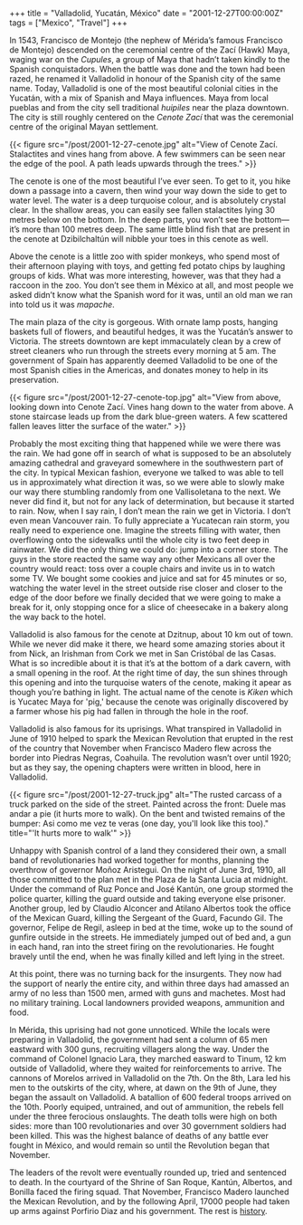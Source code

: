 +++
title = "Valladolid, Yucatán, México"
date = "2001-12-27T00:00:00Z"
tags = ["Mexico", "Travel"]
+++

In 1543, Francisco de Montejo (the nephew of Mérida’s famous Francisco de
Montejo) descended on the ceremonial centre of the Zací (Hawk) Maya, waging war
on the *Cupules*, a group of Maya that hadn’t taken kindly to the Spanish
conquistadors. When the battle was done and the town had been razed, he renamed
it Valladolid in honour of the Spanish city of the same name.<!--more--> Today,
Valladolid is one of the most beautiful colonial cities in the Yucatán, with a
mix of Spanish and Maya influences. Maya from local pueblas and from the city
sell traditional *huipiles* near the plaza downtown. The city is still roughly
centered on the *Cenote Zací* that was the ceremonial centre of the original
Mayan settlement.

{{< figure src="/post/2001-12-27-cenote.jpg" alt="View of Cenote Zací. Stalactites and vines hang from above. A few swimmers can be seen near the edge of the pool. A path leads upwards through the trees." >}}

The cenote is one of the most beautiful I’ve ever seen. To get to it, you hike
down a passage into a cavern, then wind your way down the side to get to water
level. The water is a deep turquoise colour, and is absolutely crystal clear.
In the shallow areas, you can easily see fallen stalactites lying 30 metres
below on the bottom. In the deep parts, you won’t see the bottom—it’s more than
100 metres deep. The same little blind fish that are present in the cenote at
Dzibilchaltún will nibble your toes in this cenote as well.

Above the cenote is a little zoo with spider monkeys, who spend most of their
afternoon playing with toys, and getting fed potato chips by laughing groups of
kids. What was more interesting, however, was that they had a raccoon in the
zoo. You don’t see them in México at all, and most people we asked didn’t know
what the Spanish word for it was, until an old man we ran into told us it was
*mapache*.

The main plaza of the city is gorgeous. With ornate lamp posts, hanging baskets
full of flowers, and beautiful hedges, it was the Yucatán’s answer to Victoria.
The streets downtown are kept immaculately clean by a crew of street cleaners
who run through the streets every morning at 5 am. The government of Spain has
apparently deemed Valladolid to be one of the most Spanish cities in the
Americas, and donates money to help in its preservation.

{{< figure src="/post/2001-12-27-cenote-top.jpg" alt="View from above, looking down into Cenote Zací. Vines hang down to the water from above. A stone staircase leads up from the dark blue-green waters. A few scattered fallen leaves litter the surface of the water." >}}

Probably the most exciting thing that happened while we were there was the
rain. We had gone off in search of what is supposed to be an absolutely amazing
cathedral and graveyard somewhere in the southwestern part of the city. In
typical Mexican fashion, everyone we talked to was able to tell us in
approximately what direction it was, so we were able to slowly make our way
there stumbling randomly from one Vallisoletana to the next. We never did find
it, but not for any lack of determination, but because it started to rain. Now,
when I say rain, I don’t mean the rain we get in Victoria. I don’t even mean
Vancouver rain. To fully appreciate a Yucatecan rain storm, you really need to
experience one. Imagine the streets filling with water, then overflowing onto
the sidewalks until the whole city is two feet deep in rainwater. We did the
only thing we could do: jump into a corner store. The guys in the store reacted
the same way any other Mexicans all over the country would react: toss over a
couple chairs and invite us in to watch some TV. We bought some cookies and
juice and sat for 45 minutes or so, watching the water level in the street
outside rise closer and closer to the edge of the door before we finally
decided that we were going to make a break for it, only stopping once for a
slice of cheesecake in a bakery along the way back to the hotel.

Valladolid is also famous for the cenote at Dzitnup, about 10 km out of town.
While we never did make it there, we heard some amazing stories about it from
Nick, an Irishman from Cork we met in San Cristóbal de las Casas. What is so
incredible about it is that it’s at the bottom of a dark cavern, with a small
opening in the roof. At the right time of day, the sun shines through this
opening and into the turquoise waters of the cenote, making it apear as though
you’re bathing in light. The actual name of the cenote is *Kiken* which is
Yucatec Maya for 'pig,' because the cenote was originally discovered by a farmer
whose his pig had fallen in through the hole in the roof.

Valladolid is also famous for its uprisings. What transpired in Valladolid in
June of 1910 helped to spark the Mexican Revolution that erupted in the rest of
the country that November when Francisco Madero flew across the border into
Piedras Negras, Coahuila. The revolution wasn’t over until 1920; but as they
say, the opening chapters were written in blood, here in Valladolid.

{{< figure src="/post/2001-12-27-truck.jpg" alt="The rusted carcass of a truck parked on the side of the street. Painted across the front: Duele mas andar a pie (it hurts more to walk). On the bent and twisted remains of the bumper: Asi como me vez te veras (one day, you'll look like this too)." title="'It hurts more to walk'" >}}

Unhappy with Spanish control of a land they considered their own, a small band
of revolutionaries had worked together for months, planning the overthrow of
governor Moñoz Aristegui. On the night of June 3rd, 1910, all those committed
to the plan met in the Plaza de la Santa Lucia at midnight. Under the command
of Ruz Ponce and José Kantún, one group stormed the police quarter, killing the
guard outside and taking everyone else prisoner. Another group, led by Claudio
Alconcer and Atilano Albertos took the office of the Mexican Guard, killing the
Sergeant of the Guard, Facundo Gil. The governor, Felipe de Regil, asleep in
bed at the time, woke up to the sound of gunfire outside in the streets. He
immediately jumped out of bed and, a gun in each hand, ran into the street
firing on the revolutionaries. He fought bravely until the end, when he was
finally killed and left lying in the street.

At this point, there was no turning back for the insurgents. They now had the
support of nearly the entire city, and within three days had amassed an army of
no less than 1500 men, armed with guns and machetes. Most had no military
training. Local landowners provided weapons, ammunition and food.

In Mérida, this uprising had not gone unnoticed. While the locals were
preparing in Valladolid, the government had sent a column of 65 men eastward
with 300 guns, recruiting villagers along the way. Under the command of Colonel
Ignacio Lara, they marched easward to Tinum, 12 km outside of Valladolid, where
they waited for reinforcements to arrive. The cannons of Morelos arrived in
Valladolid on the 7th. On the 8th, Lara led his men to the outskirts of the
city, where, at dawn on the 9th of June, they began the assault on Valladolid.
A batallion of 600 federal troops arrived on the 10th. Poorly equiped,
untrained, and out of ammunition, the rebels fell under the three ferocious
onslaughts. The death tolls were high on both sides: more than 100
revolutionaries and over 30 government soldiers had been killed. This was the
highest balance of deaths of any battle ever fought in México, and would remain
so until the Revolution began that November.

The leaders of the revolt were eventually rounded up, tried and sentenced to
death. In the courtyard of the Shrine of San Roque, Kantún, Albertos, and
Bonilla faced the firing squad. That November, Francisco Madero launched the
Mexican Revolution, and by the following April, 17000 people had taken up arms
against Porfirio Diaz and his government. The rest is [history][history].

[history]: http://history.acusd.edu/gen/projects/border/page01.html
